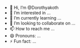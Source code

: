 - 👋 Hi, I’m @Dorothyakoth
- 👀 I’m interested in ...
- 🌱 I’m currently learning ...
- 💞️ I’m looking to collaborate on ...
- 📫 How to reach me ...
- 😄 Pronouns: ...
- ⚡ Fun fact: ...

<!---
Dorothyakoth/Dorothyakoth is a ✨ special ✨ repository because its `README.md` (this file) appears on your GitHub profile.
You can click the Preview link to take a look at your changes.
--->
